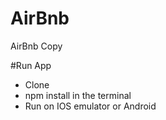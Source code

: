 # AirBnb
AirBnb Copy

#Run App
- Clone
- npm install in the terminal
- Run on IOS emulator or Android

